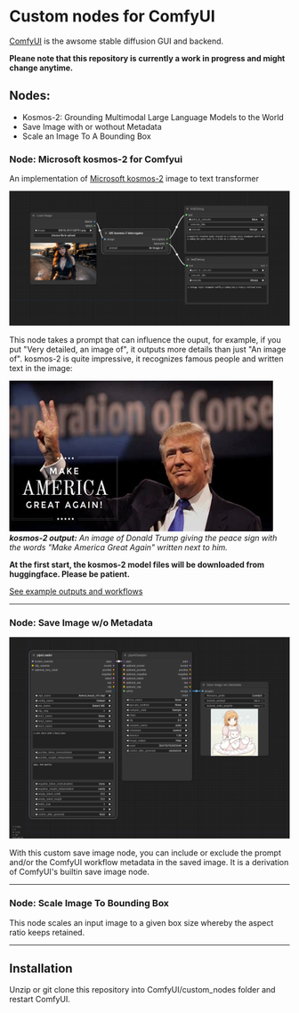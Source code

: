 # Custom nodes for ComfyUI

[ComfyUI](https://github.com/comfyanonymous/ComfyUI) is the awsome stable diffusion GUI and backend.

**Pleane note that this repository is currently a work in progress and might change anytime.**

## Nodes:
- Kosmos-2: Grounding Multimodal Large Language Models to the World 
- Save Image with or wothout Metadata
- Scale an Image To A Bounding Box

### Node: Microsoft kosmos-2 for Comfyui

An implementation of [Microsoft kosmos-2](https://huggingface.co/microsoft/kosmos-2-patch14-224) image to text transformer

![](img/ComfyUI_00001_.png)

This node takes a prompt that can influence the ouput, for example, if you put "Very detailed, an image of", it outputs more details than just "An image of". kosmos-2 is quite impressive, it recognizes famous people and written text in the image:

![Alt text](img/th-406341032.jpg) \
_**kosmos-2 output:** An image of Donald Trump giving the peace sign with the words "Make America Great Again" written next to him._

**At the first start, the kosmos-2 model files will be downloaded from huggingface. Please be patient.**

[See example outputs and workflows](examples/examples.md)

----

### Node: Save Image w/o Metadata

![](img/workflow.png)

With this custom save image node, you can include or exclude the prompt and/or the ComfyUI workflow metadata in the saved image. It is a derivation of ComfyUI's builtin save image node.

---

### Node: Scale Image To Bounding Box
This node scales an input image to a given box size whereby the aspect ratio keeps retained.

---

## Installation

Unzip or git clone this repository into ComfyUI/custom_nodes folder and restart ComfyUI.
